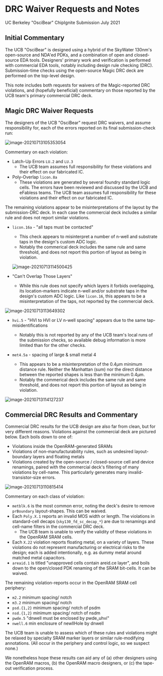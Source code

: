 # DRC Waiver Requests and Notes 

UC Berkeley "OsciBear" ChipIgnite Submission
July 2021 



## Initial Commentary 

The UCB "OsciBear" is designed using a hybrid of the SkyWater 130nm's open-source and NDA'ed PDKs, and a combination of open and closed-source EDA tools. Designers' primary work and verification is performed with commercial EDA tools, notably including design rule checking (DRC). Submission-time checks using the open-source Magic DRC deck are performed on the top-level design. 

This note includes both requests for waivers of the Magic-reported DRC violations, and (hopefully beneficial) commentary on those reported by the UCB team's primary commercial DRC deck. 



## Magic DRC Waiver Requests

The designers of the UCB "OsciBear" request DRC waivers, and assume responsibility for, each of the errors reported on its final submission-check run: 

![image-20210713105353054](drc.md.png)



Commentary on each violation: 

* Latch-Up Errors `LU.2` and `LU.3`
  * The UCB team assumes full responsibility for these violations and their effect on our fabricated IC. 
* Poly-Overlap `licon.8a`
  * These violations are generated by several foundry standard logic cells. 
    The errors have been reviewed and discussed by the UCB and eFabless teams. 
    The UCB team assumes full responsibility for these violations and their effect on our fabricated IC. 

The remaining violations appear to be misinterpretations of the layout by the submission-DRC deck. 
In each case the commercial deck includes a similar rule and does not report similar violations. 



* `licon.16a` - "all taps must be contacted" 

  * This check appears to misinterpret a number of n-well and substrate taps in the design's custom ADC logic. 
  * Notably the commerical deck includes the same rule and same threshold, and does not report this portion of layout as being in violation.

  ![image-20210713114500425](licon16.png)

* "Can't Overlap Those Layers"
  * While this rule does not specify which layers it forbids overlapping, its location-markers indicate n-well and/or substrate taps in the design's custom ADC logic. Like `licon.16`, this appears to be a misinterpretation of the taps, not reported by the commercial deck. 

![image-20210713113649302](cant_overlap.png)

* `hvi.5` - "HVI to HVI or LV n-well spacing" appears due to the same tap-misidentifications
  * Notably this is not reported by any of the UCB team's local runs of the submission checks, so available debug information is more limited than for the other checks. 

* `met4.5a` - spacing of large & small metal 4 
  * This appears to be a misinterpretation of the 0.4µm minimum distance rule. Neither the Manhattan (sum) nor the direct distance between the reported shapes is less than the minimum 0.4µm. 
  * Notably the commerical deck includes the same rule and same threshold, and does not report this portion of layout as being in violation.
    
    

![image-20210713114127237](m4-spacing.png)





## Commercial DRC Results and Commentary 

Commercial DRC results for the UCB design are also far from clean, but for very different reasons. 
Violations against the commercial deck are pictured below. Each boils down to one of: 

* Violations inside the OpenRAM-generated SRAMs 
* Violations of non-manufacturability rules, such as undesired layout-boundary layers and floating metals 
* Violations created by the open-source / closed-source cell and device renamings, paired with the commercial deck's filtering of many violations by cell-name. This particularly generates many invalid-transistor-size errors. 



![image-20210713110815414](comm-deck.png)



Commentary on each class of violation: 

* `metblk.6` is the most common error, noting the deck's desire to remove `prBoundary` layout-shapes. This can be waived. 
* Each `Poly.X.1` reports an invalid MOS width or length. The violations in standard-cell decaps (`sky130_fd_sc_decap_*`) are due to renamings and cell-name filters in the commercial DRC deck. 
  * The UCB team is unable to verify the validity of these violations in the OpenRAM SRAM cells. 
* Each `X.22` violation reports floating metal, on a variety of layers. These violations do not represent manufacturing or electrical risks to the design; each is added intentionally, e.g. as dummy metal around matched metal capacitors. 
* `areaid.1` is titled "unapproved cells contain areid.ce layer", and boils down to the open/closed PDK renaming of the SRAM bit-cells. It can be waived. 



The remaining violation-reports occur in the OpenRAM SRAM cell periphery: 

* `m2.2` minimum spacing/ notch 
* `m3.2` minimum spacing/ notch 
* `psd.{1,2}` minimum spacing/ notch of psdm 
* `nsd.{1,2}` minimum spacing/ notch of nsdm 
* `pwde.5` "dnwell must be enclosed by pwde_uhvi"
* `nwell.6` min enclosure of newllHole by dnwell 

The UCB team is unable to assess which of these rules and violations might be relaxed by specialty SRAM marker layers or similar rule-modifying annotations. (All occur in the periphery and control logic, so we suspect none.) 

We nonetheless hope these results can aid any of (a) other designers using the OpenRAM macros, (b) the OpenRAM macro designers, or (c) the tape-out verification process. 







